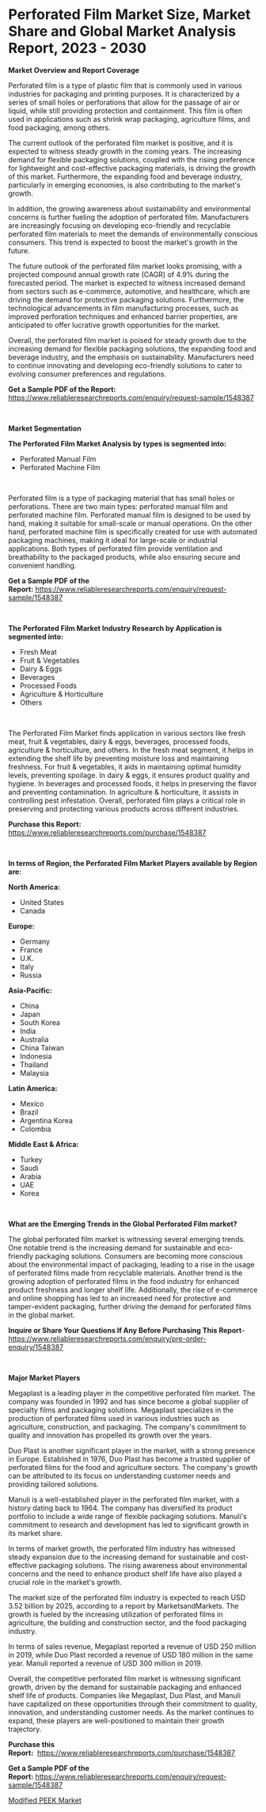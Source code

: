 <p><h1>Perforated Film Market Size, Market Share and Global Market Analysis Report, 2023 - 2030</h1></p><p><strong>Market Overview and Report Coverage</strong></p>
<p><p>Perforated film is a type of plastic film that is commonly used in various industries for packaging and printing purposes. It is characterized by a series of small holes or perforations that allow for the passage of air or liquid, while still providing protection and containment. This film is often used in applications such as shrink wrap packaging, agriculture films, and food packaging, among others.</p><p>The current outlook of the perforated film market is positive, and it is expected to witness steady growth in the coming years. The increasing demand for flexible packaging solutions, coupled with the rising preference for lightweight and cost-effective packaging materials, is driving the growth of this market. Furthermore, the expanding food and beverage industry, particularly in emerging economies, is also contributing to the market's growth.</p><p>In addition, the growing awareness about sustainability and environmental concerns is further fueling the adoption of perforated film. Manufacturers are increasingly focusing on developing eco-friendly and recyclable perforated film materials to meet the demands of environmentally conscious consumers. This trend is expected to boost the market's growth in the future.</p><p>The future outlook of the perforated film market looks promising, with a projected compound annual growth rate (CAGR) of 4.9% during the forecasted period. The market is expected to witness increased demand from sectors such as e-commerce, automotive, and healthcare, which are driving the demand for protective packaging solutions. Furthermore, the technological advancements in film manufacturing processes, such as improved perforation techniques and enhanced barrier properties, are anticipated to offer lucrative growth opportunities for the market.</p><p>Overall, the perforated film market is poised for steady growth due to the increasing demand for flexible packaging solutions, the expanding food and beverage industry, and the emphasis on sustainability. Manufacturers need to continue innovating and developing eco-friendly solutions to cater to evolving consumer preferences and regulations.</p></p>
<p><strong>Get a Sample PDF of the Report:</strong> <a href="https://www.reliableresearchreports.com/enquiry/request-sample/1548387">https://www.reliableresearchreports.com/enquiry/request-sample/1548387</a></p>
<p>&nbsp;</p>
<p><strong>Market Segmentation</strong></p>
<p><strong>The Perforated Film Market Analysis by types is segmented into:</strong></p>
<p><ul><li>Perforated Manual Film</li><li>Perforated Machine Film</li></ul></p>
<p>&nbsp;</p>
<p><p>Perforated film is a type of packaging material that has small holes or perforations. There are two main types: perforated manual film and perforated machine film. Perforated manual film is designed to be used by hand, making it suitable for small-scale or manual operations. On the other hand, perforated machine film is specifically created for use with automated packaging machines, making it ideal for large-scale or industrial applications. Both types of perforated film provide ventilation and breathability to the packaged products, while also ensuring secure and convenient handling.</p></p>
<p><strong>Get a Sample PDF of the Report:</strong>&nbsp;<a href="https://www.reliableresearchreports.com/enquiry/request-sample/1548387">https://www.reliableresearchreports.com/enquiry/request-sample/1548387</a></p>
<p>&nbsp;</p>
<p><strong>The Perforated Film Market Industry Research by Application is segmented into:</strong></p>
<p><ul><li>Fresh Meat</li><li>Fruit & Vegetables</li><li>Dairy & Eggs</li><li>Beverages</li><li>Processed Foods</li><li>Agriculture & Horticulture</li><li>Others</li></ul></p>
<p>&nbsp;</p>
<p><p>The Perforated Film Market finds application in various sectors like fresh meat, fruit & vegetables, dairy & eggs, beverages, processed foods, agriculture & horticulture, and others. In the fresh meat segment, it helps in extending the shelf life by preventing moisture loss and maintaining freshness. For fruit & vegetables, it aids in maintaining optimal humidity levels, preventing spoilage. In dairy & eggs, it ensures product quality and hygiene. In beverages and processed foods, it helps in preserving the flavor and preventing contamination. In agriculture & horticulture, it assists in controlling pest infestation. Overall, perforated film plays a critical role in preserving and protecting various products across different industries.</p></p>
<p><strong>Purchase this Report:</strong>&nbsp; <a href="https://www.reliableresearchreports.com/purchase/1548387">https://www.reliableresearchreports.com/purchase/1548387</a></p>
<p>&nbsp;</p>
<p><strong>In terms of Region, the Perforated Film Market Players available by Region are:</strong></p>
<p>
    <p> <strong> North America: </strong>
        <ul>
            <li>United States</li>
            <li>Canada</li>
        </ul>
        </p> 
    <p> <strong> Europe: </strong>
        <ul>
            <li>Germany</li>
            <li>France</li>
            <li>U.K.</li>
            <li>Italy</li>
            <li>Russia</li>
        </ul>
        </p> 
    <p> <strong> Asia-Pacific: </strong>
        <ul>
            <li>China</li>
            <li>Japan</li>
            <li>South Korea</li>
            <li>India</li>
            <li>Australia</li>
            <li>China Taiwan</li>
            <li>Indonesia</li>
            <li>Thailand</li>
            <li>Malaysia</li>
        </ul>
        </p> 
    <p> <strong> Latin America: </strong>
        <ul>
            <li>Mexico</li>
            <li>Brazil</li>
            <li>Argentina Korea</li>
            <li>Colombia</li>
        </ul>
        </p> 
    <p> <strong> Middle East & Africa: </strong>
        <ul>
            <li>Turkey</li>
            <li>Saudi</li>
            <li>Arabia</li>
            <li>UAE</li>
            <li>Korea</li>
        </ul>
    </p>
    </p>
<p>&nbsp;</p>
<p><strong>What are the Emerging Trends in the Global Perforated Film market?</strong></p>
<p><p>The global perforated film market is witnessing several emerging trends. One notable trend is the increasing demand for sustainable and eco-friendly packaging solutions. Consumers are becoming more conscious about the environmental impact of packaging, leading to a rise in the usage of perforated films made from recyclable materials. Another trend is the growing adoption of perforated films in the food industry for enhanced product freshness and longer shelf life. Additionally, the rise of e-commerce and online shopping has led to an increased need for protective and tamper-evident packaging, further driving the demand for perforated films in the global market.</p></p>
<p><strong>Inquire or Share Your Questions If Any Before Purchasing This Report</strong>- <a href="https://www.reliableresearchreports.com/enquiry/pre-order-enquiry/1548387">https://www.reliableresearchreports.com/enquiry/pre-order-enquiry/1548387</a></p>
<p>&nbsp;</p>
<p><strong>Major Market Players</strong></p>
<p><p>Megaplast is a leading player in the competitive perforated film market. The company was founded in 1992 and has since become a global supplier of specialty films and packaging solutions. Megaplast specializes in the production of perforated films used in various industries such as agriculture, construction, and packaging. The company's commitment to quality and innovation has propelled its growth over the years.</p><p>Duo Plast is another significant player in the market, with a strong presence in Europe. Established in 1976, Duo Plast has become a trusted supplier of perforated films for the food and agriculture sectors. The company's growth can be attributed to its focus on understanding customer needs and providing tailored solutions.</p><p>Manuli is a well-established player in the perforated film market, with a history dating back to 1964. The company has diversified its product portfolio to include a wide range of flexible packaging solutions. Manuli's commitment to research and development has led to significant growth in its market share.</p><p>In terms of market growth, the perforated film industry has witnessed steady expansion due to the increasing demand for sustainable and cost-effective packaging solutions. The rising awareness about environmental concerns and the need to enhance product shelf life have also played a crucial role in the market's growth.</p><p>The market size of the perforated film industry is expected to reach USD 3.52 billion by 2025, according to a report by MarketsandMarkets. The growth is fueled by the increasing utilization of perforated films in agriculture, the building and construction sector, and the food packaging industry.</p><p>In terms of sales revenue, Megaplast reported a revenue of USD 250 million in 2019, while Duo Plast recorded a revenue of USD 180 million in the same year. Manuli reported a revenue of USD 300 million in 2019.</p><p>Overall, the competitive perforated film market is witnessing significant growth, driven by the demand for sustainable packaging and enhanced shelf life of products. Companies like Megaplast, Duo Plast, and Manuli have capitalized on these opportunities through their commitment to quality, innovation, and understanding customer needs. As the market continues to expand, these players are well-positioned to maintain their growth trajectory.</p></p>
<p><strong>Purchase this Report:</strong>&nbsp;&nbsp;<a href="https://www.reliableresearchreports.com/purchase/1548387">https://www.reliableresearchreports.com/purchase/1548387</a></p>
<p></p>
<p><strong>Get a Sample PDF of the Report:</strong>&nbsp;<a href="https://www.reliableresearchreports.com/enquiry/request-sample/1548387">https://www.reliableresearchreports.com/enquiry/request-sample/1548387</a></p>
<p><p><a href="https://github.com/RoccoManning/Market-Research-Report-List-2/blob/main/modified-peek-market.md">Modified PEEK Market</a></p></p>